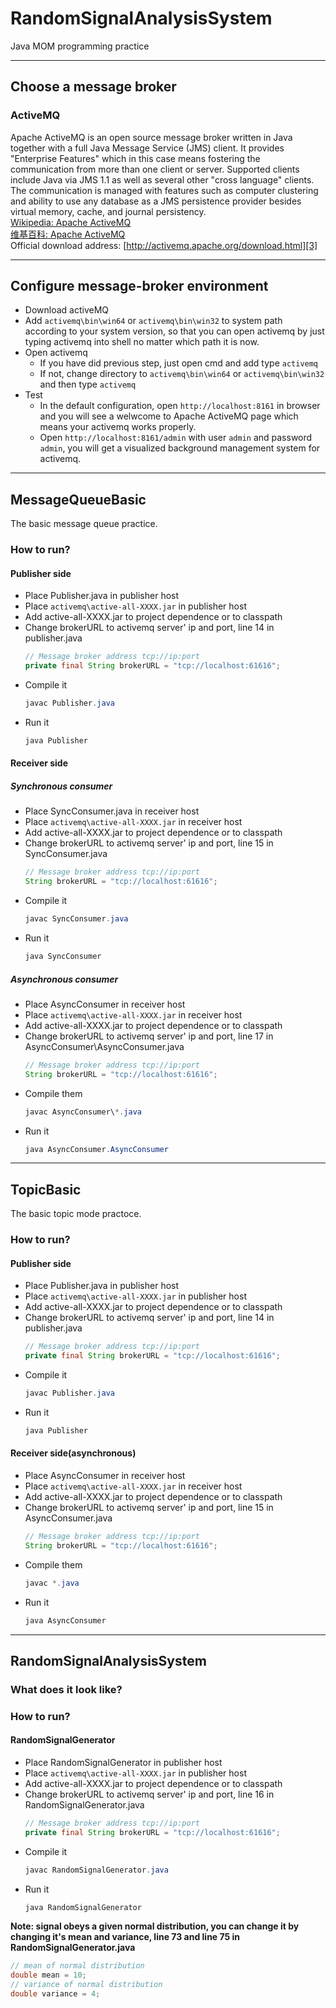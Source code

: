 # RandomSignalAnalysisSystem
Java MOM programming practice

---

## Choose a message broker
### ActiveMQ
Apache ActiveMQ is an open source message broker written in Java together with a full Java Message Service (JMS) client. It provides "Enterprise Features" which in this case means fostering the communication from more than one client or server. Supported clients include Java via JMS 1.1 as well as several other "cross language" clients. The communication is managed with features such as computer clustering and ability to use any database as a JMS persistence provider besides virtual memory, cache, and journal persistency.  
[Wikipedia: Apache ActiveMQ][1]  
[维基百科: Apache ActiveMQ][2]  
Official download address: [http://activemq.apache.org/download.html][3]

---

## Configure message-broker environment
- Download activeMQ
- Add ```activemq\bin\win64``` or ```activemq\bin\win32``` to system path according to your system version, so that you can open activemq by just typing activemq into shell no matter which path it is now.
- Open activemq
  - If you have did previous step, just open cmd and add type ```activemq```
  - If not, change directory to ```activemq\bin\win64``` or ```activemq\bin\win32``` and then type ```activemq```
- Test
  - In the default configuration, open ```http://localhost:8161``` in browser and you will see a welwcome to Apache ActiveMQ page which means your activemq works properly.
  - Open ```http://localhost:8161/admin``` with user ```admin``` and password ```admin```, you will get a visualized background management system for activemq.

---

## MessageQueueBasic
The basic message queue practice.

### How to run?
#### Publisher side
- Place Publisher.java in publisher host
- Place ```activemq\active-all-XXXX.jar``` in publisher host
- Add active-all-XXXX.jar to project dependence or to classpath
- Change brokerURL to activemq server' ip and port, line 14 in publisher.java
  ``` java
  // Message broker address tcp://ip:port
  private final String brokerURL = "tcp://localhost:61616";
  ```
- Compile it
  ``` java
  javac Publisher.java
  ```
- Run it
  ``` java
  java Publisher
  ```

#### Receiver side
##### Synchronous consumer
- Place SyncConsumer.java in receiver host
- Place ```activemq\active-all-XXXX.jar``` in receiver host
- Add active-all-XXXX.jar to project dependence or to classpath
- Change brokerURL to activemq server' ip and port, line 15 in SyncConsumer.java
  ``` java
  // Message broker address tcp://ip:port
  String brokerURL = "tcp://localhost:61616";
  ```
- Compile it
  ``` java
  javac SyncConsumer.java
  ```
- Run it
  ``` java
  java SyncConsumer
  ```
##### Asynchronous consumer
- Place AsyncConsumer in receiver host
- Place ```activemq\active-all-XXXX.jar``` in receiver host
- Add active-all-XXXX.jar to project dependence or to classpath
- Change brokerURL to activemq server' ip and port, line 17 in AsyncConsumer\AsyncConsumer.java
  ``` java
  // Message broker address tcp://ip:port
  String brokerURL = "tcp://localhost:61616";
  ```
- Compile them
  ``` java
  javac AsyncConsumer\*.java
  ```
- Run it
  ``` java
  java AsyncConsumer.AsyncConsumer
  ```

---

## TopicBasic
The basic topic mode practoce.

### How to run?
#### Publisher side
- Place Publisher.java in publisher host
- Place ```activemq\active-all-XXXX.jar``` in publisher host
- Add active-all-XXXX.jar to project dependence or to classpath
- Change brokerURL to activemq server' ip and port, line 14 in publisher.java
  ``` java
  // Message broker address tcp://ip:port
  private final String brokerURL = "tcp://localhost:61616";
  ```
- Compile it
  ``` java
  javac Publisher.java
  ```
- Run it
  ``` java
  java Publisher
  ```

#### Receiver side(asynchronous)
- Place AsyncConsumer in receiver host
- Place ```activemq\active-all-XXXX.jar``` in receiver host
- Add active-all-XXXX.jar to project dependence or to classpath
- Change brokerURL to activemq server' ip and port, line 15 in AsyncConsumer.java
  ``` java
  // Message broker address tcp://ip:port
  String brokerURL = "tcp://localhost:61616";
  ```
- Compile them
  ``` java
  javac *.java
  ```
- Run it
  ``` java
  java AsyncConsumer
  ```

---

## RandomSignalAnalysisSystem
### What does it look like?
### How to run?
#### RandomSignalGenerator
- Place RandomSignalGenerator in publisher host
- Place ```activemq\active-all-XXXX.jar``` in publisher host
- Add active-all-XXXX.jar to project dependence or to classpath
- Change brokerURL to activemq server' ip and port, line 16 in RandomSignalGenerator.java
  ``` java
  // Message broker address tcp://ip:port
  private final String brokerURL = "tcp://localhost:61616";
  ```
- Compile it
  ``` java
  javac RandomSignalGenerator.java
  ```
- Run it
  ``` java
  java RandomSignalGenerator
  ``` 
**Note: signal obeys a given normal distribution, you can change it by changing it's mean and variance, line 73 and line 75 in RandomSignalGenerator.java**
``` java
// mean of normal distribution
double mean = 10;
// variance of normal distribution
double variance = 4;
```

[1]: https://en.wikipedia.org/wiki/Apache_ActiveMQ
[2]: https://zh.wikipedia.org/wiki/Apache_ActiveMQ
[3]: http://activemq.apache.org/download.html